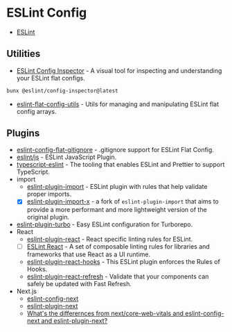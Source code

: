 # ESLint Config

- [ESLint](https://eslint.org/)

## Utilities

- [ESLint Config Inspector](https://github.com/eslint/config-inspector) - A visual tool for inspecting and understanding your ESLint flat configs.

```sh
bunx @eslint/config-inspector@latest
```

- [eslint-flat-config-utils](https://github.com/antfu/eslint-flat-config-utils) - Utils for managing and manipulating ESLint flat config arrays.

## Plugins

- [eslint-config-flat-gitignore](https://github.com/antfu/eslint-config-flat-gitignore) - .gitignore support for ESLint Flat Config.
- [eslint/js](https://github.com/eslint/eslint/tree/main/packages/js) - ESLint JavaScript Plugin.
- [typescript-eslint](https://typescript-eslint.io/) - The tooling that enables ESLint and Prettier to support TypeScript.
- import
  - [eslint-plugin-import](https://github.com/import-js/eslint-plugin-import) - ESLint plugin with rules that help validate proper imports.
  - [x] [eslint-plugin-import-x](https://github.com/un-ts/eslint-plugin-import-x) - a fork of `eslint-plugin-import` that aims to provide a more performant and more lightweight version of the original plugin.
- [eslint-plugin-turbo](https://github.com/vercel/turborepo/tree/main/packages/eslint-plugin-turbo) - Easy ESLint configuration for Turborepo.
- React
  - [eslint-plugin-react](https://github.com/jsx-eslint/eslint-plugin-react) - React specific linting rules for ESLint.
  - [ ] [ESLint React](https://github.com/Rel1cx/eslint-react) - A set of composable linting rules for libraries and frameworks that use React as a UI runtime.
  - [eslint-plugin-react-hooks](https://github.com/facebook/react/tree/main/packages/eslint-plugin-react-hooks) - This ESLint plugin enforces the Rules of Hooks.
  - [eslint-plugin-react-refresh](https://github.com/ArnaudBarre/eslint-plugin-react-refresh) - Validate that your components can safely be updated with Fast Refresh.
- Next.js
  - [eslint-config-next](https://github.com/vercel/next.js/tree/canary/packages/eslint-config-next)
  - [eslint-plugin-next](https://github.com/vercel/next.js/tree/canary/packages/eslint-plugin-next)
  - [What's the differernces from next/core-web-vitals and eslint-config-next and eslint-plugin-next?](https://github.com/vercel/next.js/discussions/58714#discussioncomment-8324062)
